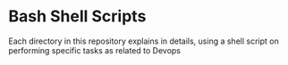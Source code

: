# Bash Shell Scripts
Each directory in this repository explains in details, using a shell script on performing specific tasks as related to Devops
